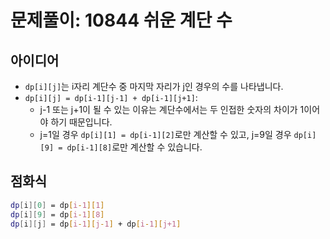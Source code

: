# 문제풀이: 10844 쉬운 계단 수

## 아이디어

- `dp[i][j]`는 i자리 계단수 중 마지막 자리가 j인 경우의 수를 나타냅니다.
- `dp[i][j] = dp[i-1][j-1] + dp[i-1][j+1]`:
  - j-1 또는 j+1이 될 수 있는 이유는 계단수에서는 두 인접한 숫자의 차이가 1이어야 하기 때문입니다.
  - j=1일 경우 `dp[i][1] = dp[i-1][2]`로만 계산할 수 있고, j=9일 경우 `dp[i][9] = dp[i-1][8]`로만 계산할 수 있습니다.

## 점화식

```bash
dp[i][0] = dp[i-1][1]
dp[i][9] = dp[i-1][8]
dp[i][j] = dp[i-1][j-1] + dp[i-1][j+1] 
```
